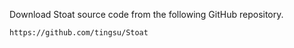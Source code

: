 Download Stoat source code from the following GitHub repository.

	https://github.com/tingsu/Stoat
	